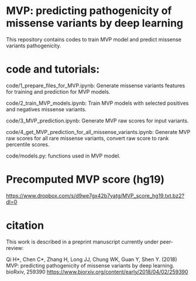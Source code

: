 # MVP: predicting pathogenicity of missense variants by deep learning

This repository contains codes to train MVP model and predict missense variants pathogenicity. 


# code and tutorials: 
code/1_prepare_files_for_MVP.ipynb: Generate missense variants features for training and prediction for MVP models.

code/2_train_MVP_models.ipynb: Train MVP models with selected positives and negatives missense variants.

code/3_MVP_prediction.ipynb: Generate MVP raw scores for input variants. 

code/4_get_MVP_prediction_for_all_missense_variants.ipynb: Generate MVP raw scores for all rare missense variants, convert raw score to rank percentile scores.

code/models.py: functions used in MVP model.

# Precomputed MVP score (hg19)

https://www.dropbox.com/s/d9we7gx42b7yatg/MVP_score_hg19.txt.bz2?dl=0

# citation
This work is described in a preprint manuscript currently under peer-review:

Qi H*, Chen C*, Zhang H, Long JJ, Chung WK, Guan Y, Shen Y. (2018) MVP: predicting pathogenicity of missense variants by deep learning. bioRxiv, 259390 
https://www.biorxiv.org/content/early/2018/04/02/259390
